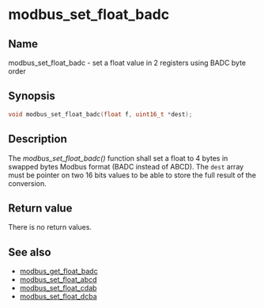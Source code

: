 # modbus_set_float_badc

## Name

modbus_set_float_badc - set a float value in 2 registers using BADC byte order

## Synopsis

```c
void modbus_set_float_badc(float f, uint16_t *dest);
```

## Description

The *modbus_set_float_badc()* function shall set a float to 4 bytes in swapped
bytes Modbus format (BADC instead of ABCD). The `dest` array must be pointer on
two 16 bits values to be able to store the full result of the conversion.

## Return value

There is no return values.

## See also

- [modbus_get_float_badc](modbus_get_float_badc)
- [modbus_set_float_abcd](modbus_set_float_abcd)
- [modbus_set_float_cdab](modbus_set_float_cdab)
- [modbus_set_float_dcba](modbus_set_float_dcba)
